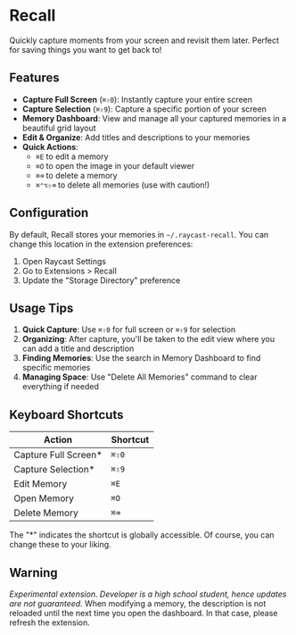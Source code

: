 # Recall

Quickly capture moments from your screen and revisit them later. Perfect for saving things you want to get back to!

## Features

- **Capture Full Screen** (`⌘⇧0`): Instantly capture your entire screen
- **Capture Selection** (`⌘⇧9`): Capture a specific portion of your screen
- **Memory Dashboard**: View and manage all your captured memories in a beautiful grid layout
- **Edit & Organize**: Add titles and descriptions to your memories
- **Quick Actions**: 
  - `⌘E` to edit a memory
  - `⌘O` to open the image in your default viewer
  - `⌘⌫` to delete a memory
  - `⌘⌃⌥⇧⌫` to delete all memories (use with caution!)

## Configuration

By default, Recall stores your memories in `~/.raycast-recall`. You can change this location in the extension preferences:

1. Open Raycast Settings
2. Go to Extensions > Recall
3. Update the "Storage Directory" preference

## Usage Tips

1. **Quick Capture**: Use `⌘⇧0` for full screen or `⌘⇧9` for selection
2. **Organizing**: After capture, you'll be taken to the edit view where you can add a title and description
3. **Finding Memories**: Use the search in Memory Dashboard to find specific memories
4. **Managing Space**: Use "Delete All Memories" command to clear everything if needed

## Keyboard Shortcuts

| Action | Shortcut |
|--------|----------|
| Capture Full Screen* | `⌘⇧0` |
| Capture Selection* | `⌘⇧9` |
| Edit Memory | `⌘E` |
| Open Memory | `⌘O` |
| Delete Memory | `⌘⌫` |

The "*" indicates the shortcut is globally accessible. Of course, you can change these to your liking.

## Warning
_Experimental extension. Developer is a high school student, hence updates are not guaranteed._
When modifying a memory, the description is not reloaded until the next time you open the dashboard. In that case, please refresh the extension.
